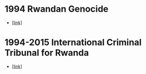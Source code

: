 # 1994 Rwandan Genocide
- [[link]](https://en.wikipedia.org/wiki/Rwandan_genocide)
# 1994-2015 International Criminal Tribunal for Rwanda
- [[link]](https://en.wikipedia.org/wiki/International_Criminal_Tribunal_for_Rwanda)
